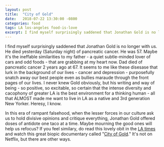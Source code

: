 ```yaml
---
layout: post
title:  "City of Gold"
date:   2018-07-22 13:30:00 -0800
categories: food
tags: LA los-angeles food-is-love
excerpt: I find myself surprisingly saddened that Jonathan Gold is no longer with us. He died yesterday (Saturday night) of pancreatic cancer. He was 57. Maybe it's the ineffable similarities to my father - a quiet subtle-minded lover of cars and odd foods - that are grabbing at my heart now.
---
```


I find myself surprisingly saddened that Jonathan Gold is no longer with us. He died yesterday (Saturday night) of pancreatic cancer. He was 57. Maybe it's the ineffable similarities to my father - a quiet subtle-minded lover of cars and odd foods - that are grabbing at my heart now. Dad died of pancreatic cancer 2 years ago at 67. It seems to me like these disesase that lurk in the background of our lives - cancer and depression - purposefully snatch away our best people even as bullies maraude through the front pages of our lives. I never knew Gold obviously, but his writing and way of being - so positive, so excitable, so certain that the intense diversity and cacophony of greater LA is the best environment for a thinking human - all that ALMOST made me want to live in LA as a native and 3rd generation New Yorker. Heresy, I know. 

In this era of rampant falsehood, when the lesser forces in our culture ask us to hold divisive opinions and critique everything, Jonathan Gold offered doses of antidote one taco at a time. Maybe mourning the good ones will help us refocus? If you feel similary, do read this lovely obit in the [LA times](http://www.latimes.com/local/obituaries/la-fo-jonathan-gold-obit-20180721-story.html) and watch this great biopic documentary called "[City of Gold](https://www.imdb.com/title/tt2614776/)." It's not on Netflix, but there are other ways.